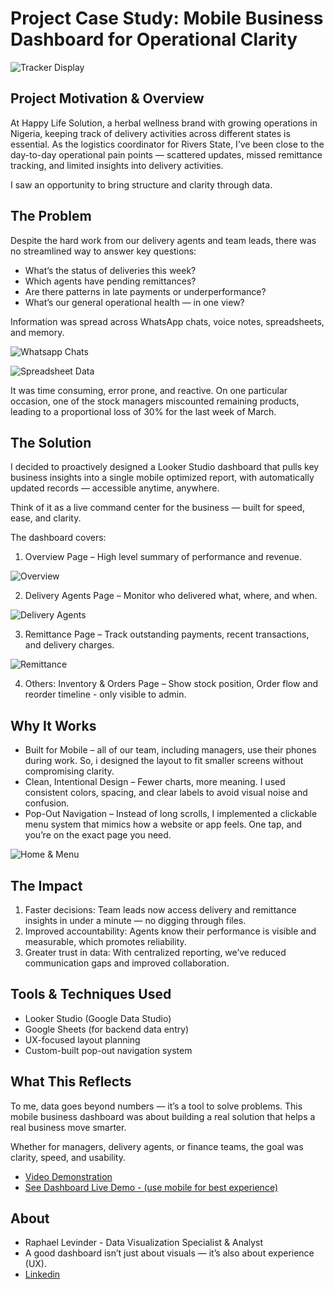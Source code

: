 # Project Case Study: Mobile Business Dashboard for Operational Clarity

![Tracker Display](assets/1Tracker%20Display.jpg)

## Project Motivation & Overview

At Happy Life Solution, a herbal wellness brand with growing operations in Nigeria, keeping track of delivery activities across different states is essential. As the logistics coordinator for Rivers State, I’ve been close to the day-to-day operational pain points — scattered updates, missed remittance tracking, and limited insights into delivery activities.

I saw an opportunity to bring structure and clarity through data.

## The Problem
Despite the hard work from our delivery agents and team leads, there was no streamlined way to answer key questions:

* What’s the status of deliveries this week?
* Which agents have pending remittances?
* Are there patterns in late payments or underperformance?
* What’s our general operational health — in one view?

Information was spread across WhatsApp chats, voice notes, spreadsheets, and memory. 

![Whatsapp Chats](assets/Whatsapp%20Chat.jpg)

![Spreadsheet Data](assets/Spreadsheet%20Data.jpg)

It was time consuming, error prone, and reactive. On one particular occasion, one of the stock managers miscounted remaining products, leading to a proportional loss of 30% for the last week of March.

## The Solution
I decided to proactively designed a Looker Studio dashboard that pulls key business insights into a single mobile optimized report, with automatically updated records — accessible anytime, anywhere.

Think of it as a live command center for the business — built for speed, ease, and clarity.

The dashboard covers:

1. Overview Page – High level summary of performance and revenue.

![Overview](assets/3Overview.jpg)

2. Delivery Agents Page – Monitor who delivered what, where, and when.

![Delivery Agents](assets/4Delivery%20Agents.jpg)

3. Remittance Page – Track outstanding payments, recent transactions, and delivery charges.

![Remittance](assets/5Remittance.jpg)

4. Others: Inventory & Orders Page – Show stock position, Order flow and reorder timeline - only visible to admin.

## Why It Works
* Built for Mobile – all of our team, including managers, use their phones during work. So, i designed the layout to fit smaller screens without compromising clarity.
* Clean, Intentional Design – Fewer charts, more meaning. I used consistent colors, spacing, and clear labels to avoid visual noise and confusion.
* Pop-Out Navigation – Instead of long scrolls, I implemented a clickable menu system that mimics how a website or app feels. One tap, and you’re on the exact page you need.

![Home & Menu](assets/2Home%20&%20Menu.jpg)

## The Impact
1. Faster decisions: Team leads now access delivery and remittance insights in under a minute — no digging through files.
2. Improved accountability: Agents know their performance is visible and measurable, which promotes reliability.
3. Greater trust in data: With centralized reporting, we’ve reduced communication gaps and improved collaboration.

## Tools & Techniques Used
* Looker Studio (Google Data Studio)
* Google Sheets (for backend data entry)
* UX-focused layout planning
* Custom-built pop-out navigation system

## What This Reflects
To me, data goes beyond numbers — it’s a tool to solve problems. This mobile business dashboard was about building a real solution that helps a real business move smarter.

Whether for managers, delivery agents, or finance teams, the goal was clarity, speed, and usability.

* [Video Demonstration](assets/2Home%20&%20Menu.jpg)
* [See Dashboard Live Demo - (use mobile for best experience)](https://lookerstudio.google.com/reporting/13bc7260-f05c-473d-a61d-63586948beda)

## About
* Raphael Levinder - Data Visualization Specialist & Analyst
* A good dashboard isn’t just about visuals — it’s also about experience (UX).
* [Linkedin](https://linkedin.com/in/raphaellevinder)


